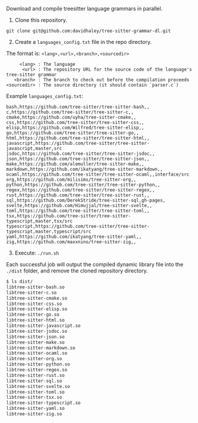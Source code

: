 Download and compile treesitter language grammars in parallel.

1. Clone this repository.

`git clone git@github.com:davidhaley/tree-sitter-grammar-dl.git`

2. Create a `languages_config.txt` file in the repo directory.

The format is: `<lang>,<url>,<branch>,<sourcedir>`

``` text
     <lang> : The language
      <url> : The repository URL for the source code of the language's tree-sitter grammar
   <branch> : The branch to check out before the compilation proceeds
<sourcedir> : The source directory (it should contain `parser.c`)
```

Example `languages_config.txt`:

``` text
bash,https://github.com/tree-sitter/tree-sitter-bash,,
c,https://github.com/tree-sitter/tree-sitter-c,,
cmake,https://github.com/uyha/tree-sitter-cmake,,
css,https://github.com/tree-sitter/tree-sitter-css,,
elisp,https://github.com/Wilfred/tree-sitter-elisp,,
go,https://github.com/tree-sitter/tree-sitter-go,,
html,https://github.com/tree-sitter/tree-sitter-html,,
javascript,https://github.com/tree-sitter/tree-sitter-javascript,master,src
jsdoc,https://github.com/tree-sitter/tree-sitter-jsdoc,,
json,https://github.com/tree-sitter/tree-sitter-json,,
make,https://github.com/alemuller/tree-sitter-make,,
markdown,https://github.com/ikatyang/tree-sitter-markdown,,
ocaml,https://github.com/tree-sitter/tree-sitter-ocaml,,interface/src
org,https://github.com/milisims/tree-sitter-org,,
python,https://github.com/tree-sitter/tree-sitter-python,,
regex,https://github.com/tree-sitter/tree-sitter-regex,,
rust,https://github.com/tree-sitter/tree-sitter-rust,,
sql,https://github.com/DerekStride/tree-sitter-sql,gh-pages,
svelte,https://github.com/Himujjal/tree-sitter-svelte,,
toml,https://github.com/tree-sitter/tree-sitter-toml,,
tsx,https://github.com/tree-sitter/tree-sitter-typescript,master,tsx/src
typescript,https://github.com/tree-sitter/tree-sitter-typescript,master,typescript/src
yaml,https://github.com/ikatyang/tree-sitter-yaml,,
zig,https://github.com/maxxnino/tree-sitter-zig,,
```

3. Execute: `./run.sh`

Each successful job will output the compiled dynamic library file into the `./dist` folder, and remove the cloned repository directory.

``` sh
$ ls dist/
libtree-sitter-bash.so
libtree-sitter-c.so
libtree-sitter-cmake.so
libtree-sitter-css.so
libtree-sitter-elisp.so
libtree-sitter-go.so
libtree-sitter-html.so
libtree-sitter-javascript.so
libtree-sitter-jsdoc.so
libtree-sitter-json.so
libtree-sitter-make.so
libtree-sitter-markdown.so
libtree-sitter-ocaml.so
libtree-sitter-org.so
libtree-sitter-python.so
libtree-sitter-regex.so
libtree-sitter-rust.so
libtree-sitter-sql.so
libtree-sitter-svelte.so
libtree-sitter-toml.so
libtree-sitter-tsx.so
libtree-sitter-typescript.so
libtree-sitter-yaml.so
libtree-sitter-zig.so
```
